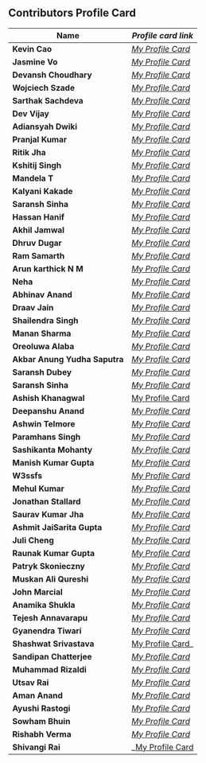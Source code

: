 ## Contributors Profile Card

| **Name**                      | _Profile card link_                                                                        |
| ----------------------------- | ------------------------------------------------------------------------------------------ |
| **Kevin Cao**                 | _[My Profile Card](https://www.kevincao.xyz/profile-card/)_                                |
| **Jasmine Vo**                | _[My Profile Card](https://jasminepvo.github.io/Profile-Card/)_                            |
| **Devansh Choudhary**         | _[My Profile Card](https://devansh-1007.github.io/pcard/)_                                 |
| **Wojciech Szade**            | _[My Profile Card](https://wojciechszade.github.io/Profile-card/)_                         |
| **Sarthak Sachdeva**          | _[My Profile Card](https://portfolio-sarthakk24.vercel.app/)_                              |
| **Dev Vijay**                 | _[My Profile Card](https://devvj-1.github.io/My-profile-card/)_                            |
| **Adiansyah Dwiki**           | _[My Profile Card](https://adiansyah-dwiki.netlify.app/)_                                  |
| **Pranjal Kumar**             | _[My Profile Card](https://linktr.ee/pranjalkumar)_                                        |
| **Ritik Jha**                 | _[My Profile Card](https://profilecard17.netlify.app/)_                                    |
| **Kshitij Singh**             | _[My Profile Card](https://kshitij321.github.io/portfoliocard.github.io/profilecard.html)_ |
| **Mandela T**                 | _[My Profile Card](https://mandelatuks.github.io/Profile-Card/)_                           |
| **Kalyani Kakade**            | _[My Profile Card](https://mysocialpage.netlify.app/)_                                     |
| **Saransh Sinha**             | _[My Profile Card](http://profile-card-wraith17.vercel.app/)_                              |
| **Hassan Hanif**              | _[My Profile Card](https://hassancodess.carrd.co/)_                                        |
| **Akhil Jamwal**              | _[My Profile Card](https://akhilj321.github.io/profile-card/)_                             |
| **Dhruv Dugar**               | _[My Profile Card](https://profile-card-dhruv-dugar.vercel.app/)_                          |
| **Ram Samarth**               | _[My Profile Card](https://achiverram28.github.io/ProfileCard/)_                           |
| **Arun karthick N M**         | _[My Profile Card](https://arunkarthicknm.github.io/my-profile/)_                          |
| **Neha**                      | _[My Profile Card](https://inquisitiveme15.github.io/Profile-Card-hactoberfest22/)_        |
| **Abhinav Anand**             | _[My Profile Card](http://abhiportyes.surge.sh/)_                                          |
| **Draav Jain**                | _[My Profile Card](https://heartfelt-dango-6b418e.netlify.app/)_                           |
| **Shailendra Singh**          | _[My Profile Card](https://shailendra1703.github.io/Profile-Card/)_                        |
| **Manan Sharma**              | _[My Profile Card](https://manansharma2710.github.io/Profile-Card/)_                       |
| **Oreoluwa Alaba**            | _[My Profile Card](https://sandiego2049.github.io/profile-card/)_                          |
| **Akbar Anung Yudha Saputra** | _[My Profile Card](https://akbarsaputrait.github.io/Profile-Card/)_                        |
| **Saransh Dubey**             | _[My Profile Card](https://portfolio-saransh14.vercel.app/)_                               |
| **Saransh Sinha**             | _[My Profile Card](http://profile-card-wraith17.vercel.app/)_                              |
| **Ashish Khanagwal**          | [My Profile Card](https://ashish-khanagwal.github.io/profile-card.github.io/)              |
| **Deepanshu Anand**           | _[My Profile Card](https://deepanshu0810.github.io/my-profile-card/)_                      |
| **Ashwin Telmore**            | _[My Profile Card](https://ashwintelmore.github.io/)_                                      |
| **Paramhans Singh**           | _[My Profile Card](https://paramhans-singh.github.io/Profile-Card/)_                       |
| **Sashikanta Mohanty**        | _[My Profile Card](https://profile-card-seven-self.vercel.app/)_                           |
| **Manish Kumar Gupta**        | _[My Profile Card](https://heismanish.github.io/profile-card.github.io/)_                  |
| **W3ssfs**                    | _[My Profile Card](https://w3ssfs.github.io/profile_card-w3ssfs/)_                         |
| **Mehul Kumar**               | _[My Profile Card](https://profile-card-2r1rnnrbw-mehul2711.vercel.app/)_                  |
| **Jonathan Stallard**         | _[My Profile Card](https://stallardjw.github.io/Profile-Card/)_                            |
| **Saurav Kumar Jha**          | _[My Profile Card](https://saurav50.github.io/Profile-card/)_                              |
| **Ashmit JaiSarita Gupta**    | _[My Profile Card](https://devilkiller-ag.github.io/Profile-Card/)_                        |
| **Juli Cheng**                | _[My Profile Card](https://starlit-narwhal-827998.netlify.app/)_                           |
| **Raunak Kumar Gupta**        | _[My Profile Card](https://sparkling-clafoutis-af7317.netlify.app/)_                       |
| **Patryk Skonieczny**         | _[My Profile Card](https://bmalvo.github.io/ProfileCard/)_                                 |
| **Muskan Ali Qureshi**        | _[My Profile Card](https://muskan467.github.io/Profile-card/)_                             |
| **John Marcial**              | _[My Profile Card](https://john121904.github.io/Profile-Card/)_                            |
| **Anamika Shukla**            | _[My Profile Card](https://namika0305.github.io/Profile-card/)_                            |
| **Tejesh Annavarapu**         | _[My Profile Card](https://inquisitive-wisp-197149.netlify.app/)_                          |
| **Gyanendra Tiwari**          | _[My Profile Card](https://noobmaster432.github.io/profile-card/)_                         |
| **Shashwat Srivastava**       | [My Profile Card](https://shashwat-srivastav.github.io/profile/)\_                         |
| **Sandipan Chatterjee**       | _[My Profile Card](https://sandy3002.vercel.app/)_                                         |
| **Muhammad Rizaldi**          | _[My Profile Card](https://mhmmdrzld.dev)_                                                 |
| **Utsav Rai**                 | _[My Profile Card](https://utsavrai1.github.io/Utsav-rai-Profile-Card/)_                   |
| **Aman Anand**                | _[My Profile Card](https://amananand917.github.io/Profile-Card/)_                          |
| **Ayushi Rastogi**            | _[My Profile Card](https://ayushi-ras.github.io/Profile-Card/)_                            |
| **Sowham Bhuin**              | _[My Profile Card](https://sb-decoder.github.io/My_Profile_Card/)_                         |
| **Rishabh Verma**             | _[My Profile Card](https://profile-card-rishabh.vercel.app/)_                              |
| **Shivangi Rai**              | _[My Profile Card](https://shivangirai1310.github.io/Profile-Card/)                        |
